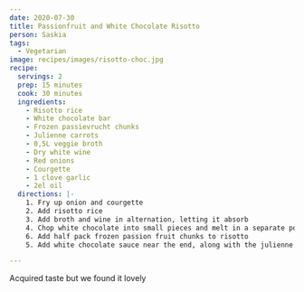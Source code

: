 ```yaml
---
date: 2020-07-30
title: Passionfruit and White Chocolate Risotto
person: Saskia
tags:
  - Vegetarian
image: recipes/images/risotto-choc.jpg
recipe:
  servings: 2
  prep: 15 minutes
  cook: 30 minutes
  ingredients:
    - Risotto rice
    - White chocolate bar
    - Frozen passievrucht chunks
    - Julienne carrots
    - 0,5L veggie broth
    - Dry white wine
    - Red onions
    - Courgette
    - 1 clove garlic
    - 2el oil
  directions: |-
    1. Fry up onion and courgette
    2. Add risotto rice
    3. Add broth and wine in alternation, letting it absorb
    4. Chop white chocolate into small pieces and melt in a separate pot with some butter
    6. Add half pack frozen passion fruit chunks to risotto
    5. Add white chocolate sauce near the end, along with the julienne carrots

---
```



Acquired taste but we found it lovely
